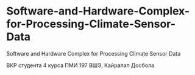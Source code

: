 # Software-and-Hardware-Complex-for-Processing-Climate-Sensor-Data
Software and Hardware Complex for Processing Climate Sensor Data

ВКР студента 4 курса ПМИ 197 ВШЭ, Кайралап Досбола

